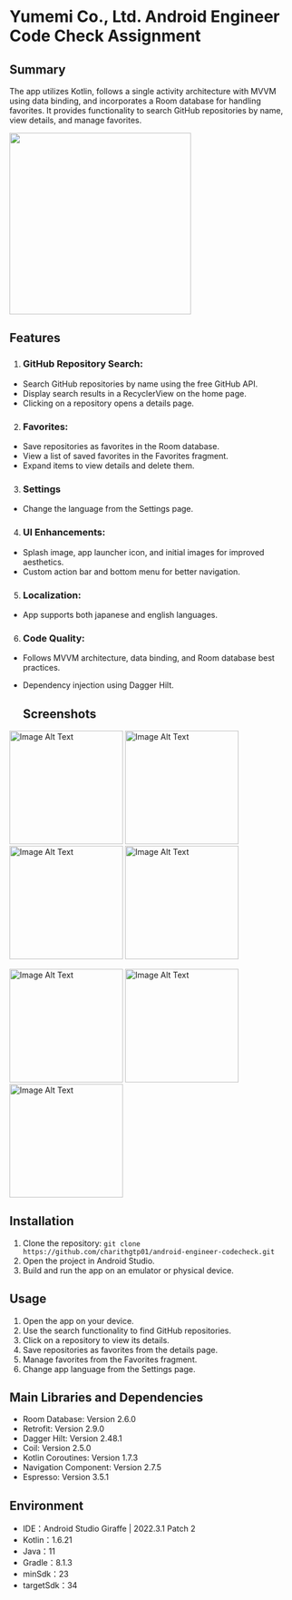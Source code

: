 # Yumemi Co., Ltd. Android Engineer Code Check Assignment

## Summary

The app utilizes Kotlin, follows a single activity architecture with MVVM using data binding, and incorporates a Room database for handling favorites. It provides functionality to search GitHub repositories by name, view details, and manage favorites.

<img src="https://yumimi-code-test.s3.amazonaws.com/demo.gif" width="320">

## Features
1) ### GitHub Repository Search:
- Search GitHub repositories by name using the free GitHub API.
- Display search results in a RecyclerView on the home page.
- Clicking on a repository opens a details page.

2) ### Favorites:

- Save repositories as favorites in the Room database.
- View a list of saved favorites in the Favorites fragment.
- Expand items to view details and delete them.

3) ### Settings
- Change the language from the Settings page.

4) ### UI Enhancements:

- Splash image, app launcher icon, and initial images for improved aesthetics.
- Custom action bar and bottom menu for better navigation.
5) ### Localization:

- App supports both japanese and english languages.

6) ### Code Quality:

- Follows MVVM architecture, data binding, and Room database best practices.
- Dependency injection using Dagger Hilt.

  ## Screenshots
<img src="https://yumimi-code-test.s3.amazonaws.com/Home.jpeg" alt="Image Alt Text" width="200">   <img src="https://yumimi-code-test.s3.amazonaws.com/progress.jpeg" alt="Image Alt Text" width="200">   <img src="https://yumimi-code-test.s3.amazonaws.com/git_repo_list.jpeg" alt="Image Alt Text" width="200"> <img src="https://yumimi-code-test.s3.amazonaws.com/details.jpeg" alt="Image Alt Text" width="200">

<img src="https://yumimi-code-test.s3.amazonaws.com/collapsed_fav.jpeg" alt="Image Alt Text" width="200">   <img src="https://yumimi-code-test.s3.amazonaws.com/expanded_fav.jpeg" alt="Image Alt Text" width="200">   <img src="https://yumimi-code-test.s3.amazonaws.com/settings.jpeg" alt="Image Alt Text" width="200">
## Installation
1. Clone the repository: `git clone https://github.com/charithgtp01/android-engineer-codecheck.git`
2. Open the project in Android Studio.
3. Build and run the app on an emulator or physical device.

## Usage
1. Open the app on your device.
2. Use the search functionality to find GitHub repositories.
3. Click on a repository to view its details.
4. Save repositories as favorites from the details page.
5. Manage favorites from the Favorites fragment.
6. Change app language from the Settings page.

## Main Libraries and Dependencies
- Room Database: Version 2.6.0
- Retrofit: Version 2.9.0
- Dagger Hilt: Version 2.48.1
- Coil: Version 2.5.0
- Kotlin Coroutines: Version 1.7.3
- Navigation Component: Version 2.7.5
- Espresso: Version 3.5.1

## Environment

- IDE：Android Studio Giraffe | 2022.3.1 Patch 2
- Kotlin：1.6.21
- Java：11
- Gradle：8.1.3
- minSdk：23
- targetSdk：34


